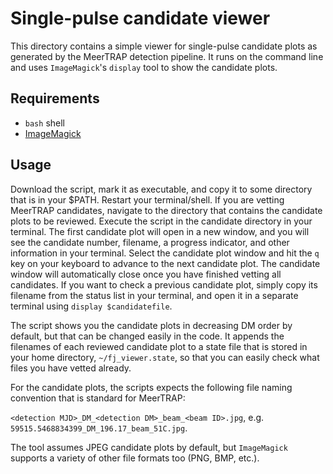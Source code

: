 # Single-pulse candidate viewer #

This directory contains a simple viewer for single-pulse candidate plots as generated by the MeerTRAP detection pipeline. It runs on the command line and uses `ImageMagick`'s `display` tool to show the candidate plots.

## Requirements ##

* `bash` shell
* [ImageMagick](https://imagemagick.org/)

## Usage ##

Download the script, mark it as executable, and copy it to some directory that is in your $PATH. Restart your terminal/shell. If you are vetting MeerTRAP candidates, navigate to the directory that contains the candidate plots to be reviewed. Execute the script in the candidate directory in your terminal. The first candidate plot will open in a new window, and you will see the candidate number, filename, a progress indicator, and other information in your terminal. Select the candidate plot window and hit the `q` key on your keyboard to advance to the next candidate plot. The candidate window will automatically close once you have finished vetting all candidates. If you want to check a previous candidate plot, simply copy its filename from the status list in your terminal, and open it in a separate terminal using `display $candidatefile`.

The script shows you the candidate plots in decreasing DM order by default, but that can be changed easily in the code. It appends the filenames of each reviewed candidate plot to a state file that is stored in your home directory, `~/fj_viewer.state`, so that you can easily check what files you have vetted already.

For the candidate plots, the scripts expects the following file naming convention that is standard for MeerTRAP:

`<detection MJD>_DM_<detection DM>_beam_<beam ID>.jpg`, e.g. `59515.5468834399_DM_196.17_beam_51C.jpg`.

The tool assumes JPEG candidate plots by default, but `ImageMagick` supports a variety of other file formats too (PNG, BMP, etc.).
